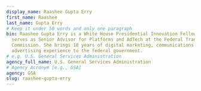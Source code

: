 ```yaml
---
display_name: Raashee Gupta Erry
first_name: Raashee
last_name: Gupta Erry
# Keep it under 50 words and only one paragraph
bio: Raashee Gupta Erry is a White House Presidential Innovation Fellow and
  serves as Senior Advisor for Platforms and AdTech at the Federal Trade
  Commission. She brings 18 years of digital marketing, communications and
  advertising experience to the federal government.
# e.g. U.S. General Services Administration
agency_full_name: U.S. General Services Administration
# Agency Acronym [e.g., GSA]
agency: GSA
slug: raashee-gupta-erry
---
```

